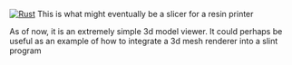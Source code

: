 [![Rust](https://github.com/amicloud/amislicer/actions/workflows/rust.yml/badge.svg)](https://github.com/amicloud/amislicer/actions/workflows/rust.yml)
This is what might eventually be a slicer for a resin printer

As of now, it is an extremely simple 3d model viewer. It could perhaps be useful as an example of how to integrate a 3d mesh renderer into a slint program
